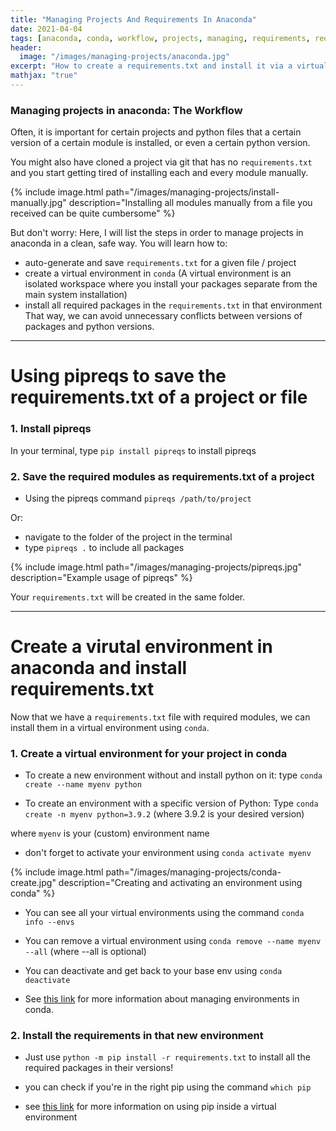 ```yaml
---
title: "Managing Projects And Requirements In Anaconda"
date: 2021-04-04
tags: [anaconda, conda, workflow, projects, managing, requirements, requirements.txt]
header:
  image: "/images/managing-projects/anaconda.jpg"
excerpt: "How to create a requirements.txt and install it via a virtualenv in conda"
mathjax: "true"
---
```


<base target = "_blank">


### Managing projects in anaconda: The Workflow

Often, it is important for certain projects and python files that a certain version of a certain module is installed, or even a certain python version. 

You might also have cloned a project via git that has no `requirements.txt` and you start getting tired of installing each and every module manually.


{% include image.html path="/images/managing-projects/install-manually.jpg" description="Installing all modules manually from a file you received can be quite cumbersome" %}




But don't worry: Here, I will list the steps in order to manage projects in anaconda in a clean, safe way.
You will learn how to:
- auto-generate and save `requirements.txt` for a given file / project
- create a virtual environment in `conda`
(A virtual environment is an isolated workspace where you install your packages separate from the main system installation)
- install all required packages in the `requirements.txt` in that environment
That way, we can avoid unnecessary conflicts between versions of packages and python versions. 

***

# Using pipreqs to save the requirements.txt of a project or file
### 1. Install pipreqs
In your terminal, type `pip install pipreqs` to install pipreqs

### 2. Save the required modules as requirements.txt of a project
- Using the pipreqs command `pipreqs /path/to/project`

Or:
- navigate to the folder of the project in the terminal
- type `pipreqs .` to include all packages


{% include image.html path="/images/managing-projects/pipreqs.jpg" description="Example usage of pipreqs" %}

Your `requirements.txt` will be created in the same folder.

*** 

# Create a virutal environment in anaconda and install requirements.txt

Now that we have a `requirements.txt` file with required modules, we can install them in a virtual environment using `conda`.

### 1. Create a virtual environment for your project in conda
* To create a new environment without and install python on it:
    type `conda create --name myenv python`

* To create an environment with a specific version of Python:
    Type `conda create -n myenv python=3.9.2` (where 3.9.2 is your desired version)

where `myenv` is your (custom) environment name

* don't forget to activate your environment using `conda activate myenv`

{% include image.html path="/images/managing-projects/conda-create.jpg" description="Creating and activating an environment using conda" %}

* You can see all your virtual environments using the command `conda info --envs`

* You can remove a virtual environment using `conda remove --name myenv --all` (where --all is optional)

* You can deactivate and get back to your base env using `conda deactivate`


* See [this link](https://docs.conda.io/projects/conda/en/latest/user-guide/tasks/manage-environments.html) for more information about managing environments in conda.


### 2. Install the requirements in that new environment

* Just use `python -m pip install -r requirements.txt` to install all the required packages in their versions!

* you can check if you're in the right pip using the command `which pip`

* see [this link](https://docs.conda.io/projects/conda/en/latest/user-guide/tasks/manage-environments.html#pip-in-env) for more information on using pip inside a virtual environment